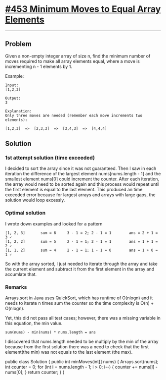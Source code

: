 # [#453 Minimum Moves to Equal Array Elements](https://leetcode.com/problems/range-sum-query-2d-immutable)
---
## Problem
Given a non-empty integer array of size n, find the minimum number of moves required to make all array elements equal, where a move is incrementing n - 1 elements by 1.

Example:

	Input:
	[1,2,3]

	Output:
	3

	Explanation:
	Only three moves are needed (remember each move increments two elements):

	[1,2,3]  =>  [2,3,3]  =>  [3,4,3]  =>  [4,4,4]


## Solution

### 1st attempt solution (time exceeded)
I decided to sort the array since it was not guaranteed. Then I saw in each iteration the difference of the largest element nums[nums.length - 1] and the smallest element nums[0] could increment the counter. After each iteration, the array would need to be sorted again and this process would repeat until the first element is equal to the last element. This produced an time exceeded error because for largest arrays and arrays with large gaps, the solution would loop excessly.

### Optimal solution
I wrote down examples and looked for a pattern
	
	[1, 2, 3]		sum = 6		3 - 1 = 2; 2 - 1 = 1		ans = 2 + 1 = 3 ✓
	[1, 2, 2]		sum = 5		2 - 1 = 1; 2 - 1 = 1 		ans = 1 + 1 = 2 ✓
	[1, 1, 2]		sum = 4		2 - 1 = 1; 1 - 1 = 0		ans = 1 + 0 = 1 ✓

So with the array sorted, I just needed to iterate through the array and take the current element and subtract it from the first element in the array and accumlate that. 

### Remarks
Arrays.sort in Java uses QuickSort, which has runtime of O(nlogn) and it needs to iterate n times sum the counter so the time complexity is O(n) + O(nlogn).

Yet, this did not pass all test cases; however, there was a missing variable in this equation, the min value.

	sum(nums) - min(nums) * nums.length = ans

I discovered that nums.length needed to be multiply by the min of the array because from the first solution there was a need to check that the first element(the min) was not equals to the last element (the max). 


public class Solution {
    public int minMoves(int[] nums) {
        Arrays.sort(nums);
        int counter = 0;
        for (int i = nums.length - 1; i > 0; i--) {
            counter += nums[i] - nums[0];
        }
        return counter;
    }
}